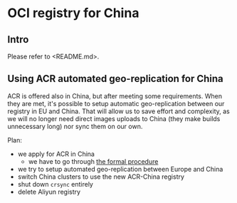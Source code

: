 # OCI registry for China

## Intro

Please refer to <README.md>.

## Using ACR automated geo-replication for China

ACR is offered also in China, but after meeting some requirements. When they are met, it's possible to setup
automatic geo-replication between our registry in EU and China. That will allow us to save effort and complexity,
as we will no longer need direct images uploads to China (they make builds unnecessary long) nor sync them on our
own.

Plan:

- we apply for ACR in China
  - we have to go through [the formal procedure](https://learn.microsoft.com/en-us/azure/china/overview-sovereignty-and-regulations)
- we try to setup automated geo-replication between Europe and China
- switch China clusters to use the new ACR-China registry
- shut down `crsync` entirely
- delete Aliyun registry
